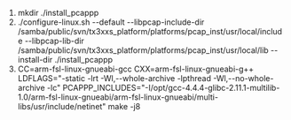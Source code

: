 1. mkdir ./install_pcappp
2. ./configure-linux.sh --default --libpcap-include-dir /samba/public/svn/tx3xxs_platform/platforms/pcap_inst/usr/local/include --libpcap-lib-dir /samba/public/svn/tx3xxs_platform/platforms/pcap_inst/usr/local/lib --install-dir ./install_pcappp
3. CC=arm-fsl-linux-gnueabi-gcc CXX=arm-fsl-linux-gnueabi-g++ LDFLAGS="-static -lrt -Wl,--whole-archive -lpthread -Wl,--no-whole-archive -lc" PCAPPP_INCLUDES="-I/opt/gcc-4.4.4-glibc-2.11.1-multilib-1.0/arm-fsl-linux-gnueabi/arm-fsl-linux-gnueabi/multi-libs/usr/include/netinet" make -j8